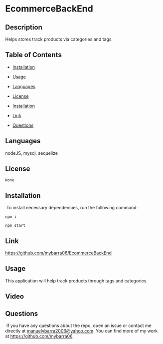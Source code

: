 # EcommerceBackEnd

## Description 
Helps stores track products via categories and tags.

## Table of Contents
* [Installation](#installation)
​
* [Usage](#usage)

* [Languages](#languages)
​
* [License](#license)

* [Installation](#installation)

* [Link](#link)
​
* [Questions](#questions)

## Languages
nodeJS, mysql, sequelize

## License

```
None
```

## Installation
​
To install necessary dependencies, run the following command:
​
```
npm i
```
```
npm start
```

## Link 

https://github.com/mybarra06/EcommerceBackEnd

## Usage 
This application will help track products through tags and categories.

## Video

## Questions
​
If you have any questions about the repo, open an issue or contact me directly at manuelybarra2006@yahoo.com. You can find more of my work at https://github.com/mybarra06.